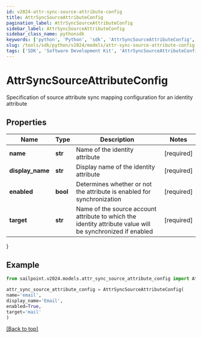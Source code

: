 ```yaml
---
id: v2024-attr-sync-source-attribute-config
title: AttrSyncSourceAttributeConfig
pagination_label: AttrSyncSourceAttributeConfig
sidebar_label: AttrSyncSourceAttributeConfig
sidebar_class_name: pythonsdk
keywords: ['python', 'Python', 'sdk', 'AttrSyncSourceAttributeConfig', 'V2024AttrSyncSourceAttributeConfig'] 
slug: /tools/sdk/python/v2024/models/attr-sync-source-attribute-config
tags: ['SDK', 'Software Development Kit', 'AttrSyncSourceAttributeConfig', 'V2024AttrSyncSourceAttributeConfig']
---
```


# AttrSyncSourceAttributeConfig

Specification of source attribute sync mapping configuration for an identity attribute

## Properties

Name | Type | Description | Notes
------------ | ------------- | ------------- | -------------
**name** | **str** | Name of the identity attribute | [required]
**display_name** | **str** | Display name of the identity attribute | [required]
**enabled** | **bool** | Determines whether or not the attribute is enabled for synchronization | [required]
**target** | **str** | Name of the source account attribute to which the identity attribute value will be synchronized if enabled | [required]
}

## Example

```python
from sailpoint.v2024.models.attr_sync_source_attribute_config import AttrSyncSourceAttributeConfig

attr_sync_source_attribute_config = AttrSyncSourceAttributeConfig(
name='email',
display_name='Email',
enabled=True,
target='mail'
)

```
[[Back to top]](#) 

